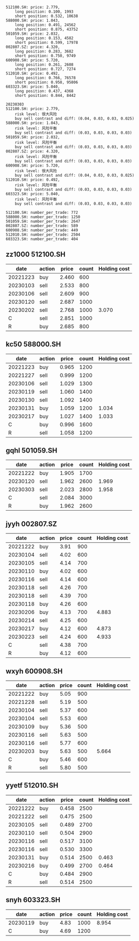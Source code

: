 
```
512100.SH: price: 2.779,
	long position: 0.100, 1993
	short position: 0.532, 10638
588000.SH: price: 1.043,
	long position: 0.491, 24562
	short position: 0.875, 43752
501059.SH: price: 2.032,
	long position: 0.153, 4582
	short position: 0.599, 17978
002807.SZ: price: 4.320,
	long position: 0.283, 3682
	short position: 0.750, 9749
600908.SH: price: 5.720,
	long position: 0.261, 2608
	short position: 0.727, 7274
512010.SH: price: 0.492,
	long position: 0.766, 76578
	short position: 0.958, 95806
603323.SH: price: 5.040,
	long position: 0.437, 4368
	short position: 0.844, 8442
```

```
20230303
512100.SH: price: 2.779,
	risk level: 很大风险
	buy sell contrast and diff: (0.04, 0.03, 0.03, 0.025)
588000.SH: price: 1.043,
	risk level: 风险平衡
	buy sell contrast and diff: (0.03, 0.03, 0.03, 0.03)
501059.SH: price: 2.032,
	risk level: 风险平衡
	buy sell contrast and diff: (0.03, 0.03, 0.03, 0.03)
002807.SZ: price: 4.320,
	risk level: 风险平衡
	buy sell contrast and diff: (0.03, 0.03, 0.03, 0.03)
600908.SH: price: 5.720,
	risk level: 很大风险
	buy sell contrast and diff: (0.04, 0.03, 0.03, 0.025)
512010.SH: price: 0.492,
	risk level: 风险平衡
	buy sell contrast and diff: (0.03, 0.03, 0.03, 0.03)
603323.SH: price: 5.040,
	risk level: 风险平衡
	buy sell contrast and diff: (0.03, 0.03, 0.03, 0.03)
```

```
512100.SH: number_per_trade: 772
588000.SH: number_per_trade: 1250
501059.SH: number_per_trade: 2647
002807.SZ: number_per_trade: 589
600908.SH: number_per_trade: 449
512010.SH: number_per_trade: 2504
603323.SH: number_per_trade: 404
```

## zz1000 512100.SH

| date     | action | price | count | Holding cost |
| ---      | ---    | ---   | ---   | ---          |
| 20221223 | buy    | 2.460 | 600   |
| 20230103 | sell   | 2.533 | 800   |
| 20230106 | sell   | 2.609 | 900   |
| 20230120 | sell   | 2.687 | 1000  |
| 20230202 | sell   | 2.768 | 1000  | 3.070        |
| C        | sell   | 2.851 | 1000  |
| R        | buy    | 2.685 | 800   |

## kc50 588000.SH

| date     | action | price | count  | Holding cost |
| ---      | ---    | ---   | ---    | ---          |
| 20221223 | buy    | 0.965 | 1200   |
| 20221227 | sell   | 0.999 | 1200   |
| 20230106 | sell   | 1.029 | 1300   |
| 20230119 | sell   | 1.060 | 1400   |
| 20230130 | sell   | 1.092 | 1400   |
| 20230131 | buy    | 1.059 | 1200   | 1.034        |
| 20230217 | buy    | 1.027 | 1400   | 1.033        |
| C        | buy    | 0.996 | 1600   |
| R        | sell   | 1.058 | 1200   |

## gqhl 501059.SH

| date     | action | price | count | Holding cost |
| ---      | ---    | ---   | ---   | ---          |
| 20221222 | buy    | 1.905 | 1700  |
| 20230120 | sell   | 1.962 | 2600  | 1.969        |
| 20230303 | sell   | 2.023 | 2800  | 1.958        |
| C        | sell   | 2.084 | 3000  |
| R        | buy    | 1.962 | 2600  |

## jyyh 002807.SZ

| date     | action | price | count | Holding cost |
| ---      | ---    | ---   | ---   | ---          |
| 20221222 | buy    | 3.91  | 900   |
| 20230104 | sell   | 4.02  | 600   |
| 20230105 | sell   | 4.14  | 700   |
| 20230110 | buy    | 4.02  | 600   |
| 20230116 | sell   | 4.14  | 600   |
| 20230118 | sell   | 4.26  | 700   |
| 20230118 | sell   | 4.39  | 700   |
| 20230118 | buy    | 4.26  | 600   |
| 20230206 | buy    | 4.13  | 700   | 4.883        |
| 20230214 | sell   | 4.25  | 600   |
| 20230217 | buy    | 4.12  | 600   | 4.873        |
| 20230223 | sell   | 4.24  | 600   | 4.933        |
| C        | sell   | 4.38  | 700   |
| R        | buy    | 4.12  | 600   |

## wxyh 600908.SH

| date     | action | price | count | Holding cost |
| ---      | ---    | ---   | ---   | ---          |
| 20221222 | buy    | 5.05  | 900   |
| 20221228 | sell   | 5.19  | 500   |
| 20230104 | sell   | 5.37  | 600   |
| 20230104 | sell   | 5.53  | 600   |
| 20230109 | buy    | 5.36  | 500   |
| 20230116 | sell   | 5.63  | 500   |
| 20230116 | sell   | 5.77  | 600   |
| 20230203 | buy    | 5.63  | 500   | 5.664        |
| C        | buy    | 5.46  | 600   |
| R        | sell   | 5.80  | 500   |

## yyetf 512010.SH

| date     | action | price | count | Holding cost |
| ---      | ---    | ---   | ---   | ---          |
| 20221222 | buy    | 0.458 | 2500  |
| 20221222 | sell   | 0.475 | 2500  |
| 20230105 | sell   | 0.489 | 2700  |
| 20230110 | sell   | 0.504 | 2900  |
| 20230116 | sell   | 0.517 | 3100  |
| 20230116 | sell   | 0.530 | 3300  |
| 20230131 | buy    | 0.514 | 2500  | 0.463        |
| 20230216 | buy    | 0.499 | 2700  | 0.464        |
| C        | buy    | 0.484 | 2900  |
| R        | sell   | 0.514 | 2500  |

## snyh 603323.SH

| date     | action | price | count | Holding cost |
| ---      | ---    | ---   | ---   | ---          |
| 20230119 | buy    | 4.83  | 1000  | 8.954        |
| C        | buy    | 4.69  | 1200  |
